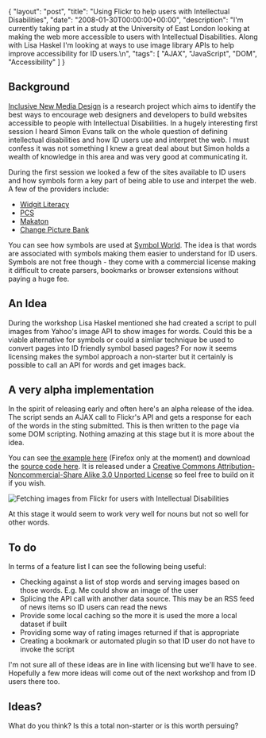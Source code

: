 {
  "layout": "post",
  "title": "Using Flickr to help users with Intellectual Disabilities",
  "date": "2008-01-30T00:00:00+00:00",
  "description": "I'm currently taking part in a study at the University of East London looking at making the web more accessible to users with Intellectual Disabilities. Along with Lisa Haskel I'm looking at ways to use image library APIs to help improve accessibility for ID users.\n",
  "tags": [
    "AJAX",
    "JavaScript",
    "DOM",
    "Accessibility"
  ]
}

## Background

[Inclusive New Media Design][1] is a research project which aims to identify the best ways to encourage web designers and developers to build websites accessible to people with Intellectual Disabilities. In a hugely interesting first session I heard Simon Evans talk on the whole question of defining intellectual disabilities and how ID users use and interpret the web. I must confess it was not something I knew a great deal about but Simon holds a wealth of knowledge in this area and was very good at communicating it. 

During the first session we looked a few of the sites available to ID users and how symbols form a key part of being able to use and interpet the web. A few of the providers include:

*   [Widgit Literacy][2]
*   [PCS][3]
*   [Makaton][4]
*   [Change Picture Bank][5]

You can see how symbols are used at [Symbol World][6]. The idea is that words are associated with symbols making them easier to understand for ID users. Symbols are not free though - they come with a commercial license making it difficult to create parsers, bookmarks or browser extensions without paying a huge fee.

## An Idea

During the workshop Lisa Haskel mentioned she had created a script to pull images from Yahoo's image API to show images for words. Could this be a viable alternative for symbols or could a simliar technique be used to convert pages into ID friendly symbol based pages? For now it seems licensing makes the symbol approach a non-starter but it certainly is possible to call an API for words and get images back.

## A very alpha implementation

In the spirit of releasing early and often here's an alpha release of the idea. The script sends an AJAX call to Flickr's API and gets a response for each of the words in the sting submitted. This is then written to the page via some DOM scripting. Nothing amazing at this stage but it is more about the idea. 

You can see [the example here][7] (Firefox only at the moment) and download the [source code here][8]. It is released under a [Creative Commons Attribution-Noncommercial-Share Alike 3.0 Unported License][9] so feel free to build on it if you wish.

![Fetching images from Flickr for users with Intellectual Disabilities][10] 

At this stage it would seem to work very well for nouns but not so well for other words.

## To do

In terms of a feature list I can see the following being useful:

*   Checking against a list of stop words and serving images based on those words. E.g. Me could show an image of the user
*   Splicing the API call with another data source. This may be an RSS feed of news items so ID users can read the news
*   Provide some local caching so the more it is used the more a local dataset if built
*   Providing some way of rating images returned if that is appropriate
*   Creating a bookmark or automated plugin so that ID user do not have to invoke the script

I'm not sure all of these ideas are in line with licensing but we'll have to see. Hopefully a few more ideas will come out of the next workshop and from ID users there too.

## Ideas?

What do you think? Is this a total non-starter or is this worth persuing?

 [1]: http://www.inclusivenewmedia.org/
 [2]: http://www.widgit.com/symbols/index.htm
 [3]: http://www.mayer-johnson-symbols.com/
 [4]: http://www.makaton.org/
 [5]: http://www.changepeople.co.uk/
 [6]: http://www.symbolworld.org/
 [7]: http://shapeshed.com/examples/inmd/
 [8]: http://cdn.shapeshed.com/downloads/inmd_0.1.zip
 [9]: http://creativecommons.org/licenses/by-nc-sa/3.0/
 [10]: /images/articles/inmd_alpha.jpg
